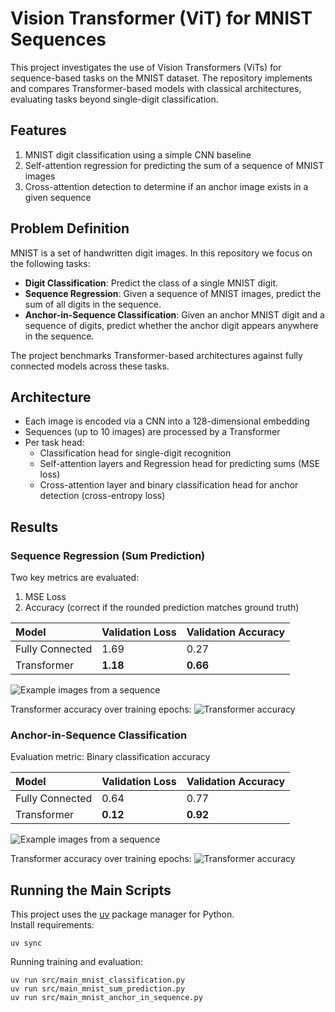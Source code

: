 # Vision Transformer (ViT) for MNIST Sequences
This project investigates the use of Vision Transformers (ViTs) for sequence-based tasks on the MNIST dataset. 
The repository implements and compares Transformer-based models with classical architectures, evaluating tasks beyond single-digit classification.


## Features
1. MNIST digit classification using a simple CNN baseline
2. Self-attention regression for predicting the sum of a sequence of MNIST images
3. Cross-attention detection to determine if an anchor image exists in a given sequence


## Problem Definition
MNIST is a set of handwritten digit images. In this repository we focus on the following tasks:
- **Digit Classification**: Predict the class of a single MNIST digit.  
- **Sequence Regression**: Given a sequence of MNIST images, predict the sum of all digits in the sequence.  
- **Anchor-in-Sequence Classification**: Given an anchor MNIST digit and a sequence of digits, predict whether the anchor digit appears anywhere in the sequence.  

The project benchmarks Transformer-based architectures against fully connected models across these tasks.


## Architecture
- Each image is encoded via a CNN into a 128-dimensional embedding
- Sequences (up to 10 images) are processed by a Transformer
- Per task head:
  - Classification head for single-digit recognition
  - Self-attention layers and Regression head for predicting sums (MSE loss)
  - Cross-attention layer and binary classification head for anchor detection (cross-entropy loss)


## Results

### Sequence Regression (Sum Prediction)
Two key metrics are evaluated:
1. MSE Loss
2. Accuracy (correct if the rounded prediction matches ground truth)

| Model           | Validation Loss | Validation Accuracy |
| :-------------- | :-------------- | :------------------ |
| Fully Connected | 1.69            | 0.27                |
| Transformer     | **1.18**        | **0.66**            |

![Example images from a sequence](https://github.com/kobybibas/vit_for_mnist/blob/main/figures/sequence_sum__transformer__predictions_0.png?raw=true)

Transformer accuracy over training epochs:
![Transformer accuracy](https://github.com/kobybibas/vit_for_mnist/blob/main/figures/sequence_sum__transformer__accuracy_over_epochs.png?raw=true)



### Anchor-in-Sequence Classification
Evaluation metric: Binary classification accuracy

| Model           | Validation Loss | Validation Accuracy |
| :-------------- | :-------------- | :------------------ |
| Fully Connected | 0.64            | 0.77                |
| Transformer     | **0.12**        | **0.92**            |


![Example images from a sequence](https://github.com/kobybibas/vit_for_mnist/blob/main/figures/anchor_in_seq__transformer__predictions_0.png?raw=true)

Transformer accuracy over training epochs:
![Transformer accuracy](https://github.com/kobybibas/vit_for_mnist/blob/main/figures/anchor_in_seq__transformer__accuracy_over_epochs.png?raw=true)



## Running the Main Scripts

This project uses the [uv](https://github.com/astral-sh/uv) package manager for Python.  
Install requirements:
```
uv sync
```

Running training and evaluation:
```
uv run src/main_mnist_classification.py
uv run src/main_mnist_sum_prediction.py
uv run src/main_mnist_anchor_in_sequence.py
```
